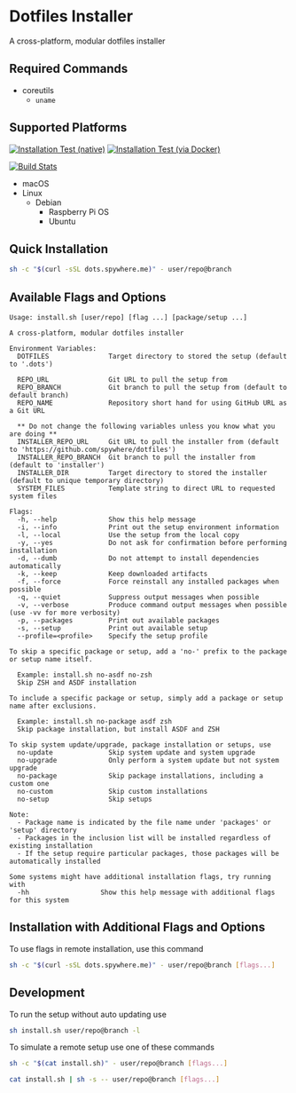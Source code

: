 # Dotfiles Installer

A cross-platform, modular dotfiles installer

## Required Commands

- coreutils
  - `uname`

## Supported Platforms

[![Installation Test (native)](https://github.com/spywhere/dotfiles/actions/workflows/macos-test.yml/badge.svg?branch=installer)](https://github.com/spywhere/dotfiles/actions/workflows/macos-test.yml)
[![Installation Test (via Docker)](https://github.com/spywhere/dotfiles/actions/workflows/os-test.yml/badge.svg?branch=installer)](https://github.com/spywhere/dotfiles/actions/workflows/os-test.yml)

[![Build Stats](https://buildstats.info/github/chart/spywhere/dotfiles?branch=installer)](https://github.com/spywhere/dotfiles/actions)

- macOS
- Linux
  - Debian
    - Raspberry Pi OS
    - Ubuntu

## Quick Installation

```sh
sh -c "$(curl -sSL dots.spywhere.me)" - user/repo@branch
```

## Available Flags and Options
<!--FLAGS:START-->

    Usage: install.sh [user/repo] [flag ...] [package/setup ...] 
     
    A cross-platform, modular dotfiles installer 
     
    Environment Variables: 
      DOTFILES               Target directory to stored the setup (default to '.dots')
     
      REPO_URL               Git URL to pull the setup from
      REPO_BRANCH            Git branch to pull the setup from (default to default branch)
      REPO_NAME              Repository short hand for using GitHub URL as a Git URL
     
      ** Do not change the following variables unless you know what you are doing ** 
      INSTALLER_REPO_URL     Git URL to pull the installer from (default to 'https://github.com/spywhere/dotfiles')
      INSTALLER_REPO_BRANCH  Git branch to pull the installer from (default to 'installer')
      INSTALLER_DIR          Target directory to stored the installer (default to unique temporary directory)
      SYSTEM_FILES           Template string to direct URL to requested system files
     
    Flags: 
      -h, --help             Show this help message
      -i, --info             Print out the setup environment information
      -l, --local            Use the setup from the local copy
      -y, --yes              Do not ask for confirmation before performing installation
      -d, --dumb             Do not attempt to install dependencies automatically
      -k, --keep             Keep downloaded artifacts
      -f, --force            Force reinstall any installed packages when possible
      -q, --quiet            Suppress output messages when possible
      -v, --verbose          Produce command output messages when possible (use -vv for more verbosity)
      -p, --packages         Print out available packages
      -s, --setup            Print out available setup
      --profile=<profile>    Specify the setup profile
     
    To skip a specific package or setup, add a 'no-' prefix to the package or setup name itself. 
     
      Example: install.sh no-asdf no-zsh 
      Skip ZSH and ASDF installation 
     
    To include a specific package or setup, simply add a package or setup name after exclusions. 
     
      Example: install.sh no-package asdf zsh 
      Skip package installation, but install ASDF and ZSH 
     
    To skip system update/upgrade, package installation or setups, use 
      no-update              Skip system update and system upgrade
      no-upgrade             Only perform a system update but not system upgrade
      no-package             Skip package installations, including a custom one
      no-custom              Skip custom installations
      no-setup               Skip setups
     
    Note: 
      - Package name is indicated by the file name under 'packages' or 'setup' directory 
      - Packages in the inclusion list will be installed regardless of existing installation 
      - If the setup require particular packages, those packages will be automatically installed 
     
    Some systems might have additional installation flags, try running with 
      -hh                  Show this help message with additional flags for this system

<!--FLAGS:END-->

## Installation with Additional Flags and Options

To use flags in remote installation, use this command

```sh
sh -c "$(curl -sSL dots.spywhere.me)" - user/repo@branch [flags...]
```

## Development

To run the setup without auto updating use

```sh
sh install.sh user/repo@branch -l
```

To simulate a remote setup use one of these commands

```sh
sh -c "$(cat install.sh)" - user/repo@branch [flags...]
```

```sh
cat install.sh | sh -s -- user/repo@branch [flags...]
```
